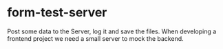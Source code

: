 # form-test-server
Post some data to the Server, log it and save the files. When developing a frontend project we need a small server to mock the backend.
